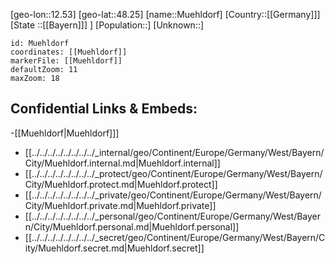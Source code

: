 ﻿---
location: [48.25,12.53]
mapzoom: [7,12] 
mapmarker: city 
type: City
tags:
- geo/City


SpocWebEntityId: 32651
isDeleted: false
confidential: public

---
[geo-lon::12.53]
[geo-lat::48.25]
[name::Muehldorf]
[Country::[[Germany]]]
[State ::[[Bayern]]] ]
[Population::]
[Unknown::]


```leaflet
id: Muehldorf
coordinates: [[Muehldorf]]
markerFile: [[Muehldorf]]
defaultZoom: 11 
maxZoom: 18
```


## Confidential Links & Embeds: 
-[[Muehldorf|Muehldorf]]] 
- [[../../../../../../../../_internal/geo/Continent/Europe/Germany/West/Bayern/City/Muehldorf.internal.md|Muehldorf.internal]] 
- [[../../../../../../../../_protect/geo/Continent/Europe/Germany/West/Bayern/City/Muehldorf.protect.md|Muehldorf.protect]] 
- [[../../../../../../../../_private/geo/Continent/Europe/Germany/West/Bayern/City/Muehldorf.private.md|Muehldorf.private]] 
- [[../../../../../../../../_personal/geo/Continent/Europe/Germany/West/Bayern/City/Muehldorf.personal.md|Muehldorf.personal]] 
- [[../../../../../../../../_secret/geo/Continent/Europe/Germany/West/Bayern/City/Muehldorf.secret.md|Muehldorf.secret]] 
